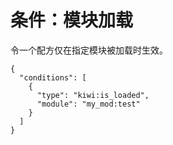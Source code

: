 # 条件：模块加载

令一个配方仅在指定模块被加载时生效。

```text
{
  "conditions": [
    {
      "type": "kiwi:is_loaded",
      "module": "my_mod:test"
    }
  ]
}
```



